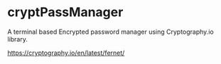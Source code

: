 # cryptPassManager
A terminal based Encrypted password manager using Cryptography.io library.


https://cryptography.io/en/latest/fernet/
